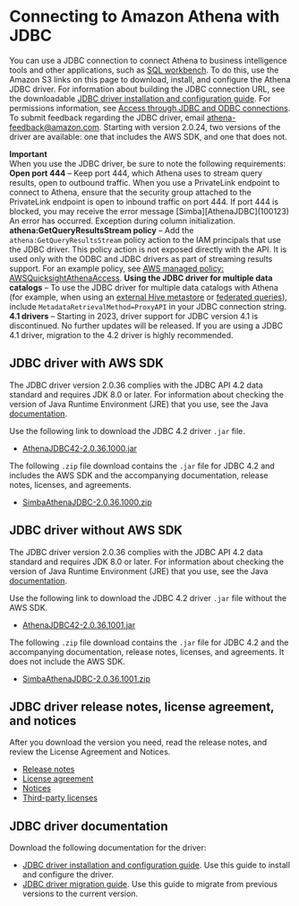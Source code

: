 # Connecting to Amazon Athena with JDBC<a name="connect-with-jdbc"></a>

You can use a JDBC connection to connect Athena to business intelligence tools and other applications, such as [SQL workbench](http://www.sql-workbench.eu/downloads.html)\. To do this, use the Amazon S3 links on this page to download, install, and configure the Athena JDBC driver\. For information about building the JDBC connection URL, see the downloadable [JDBC driver installation and configuration guide](https://s3.amazonaws.com/athena-downloads/drivers/JDBC/SimbaAthenaJDBC-2.0.36.1000/docs/Simba+Amazon+Athena+JDBC+Connector+Install+and+Configuration+Guide.pdf)\. For permissions information, see [Access through JDBC and ODBC connections](policy-actions.md)\. To submit feedback regarding the JDBC driver, email [athena\-feedback@amazon\.com](mailto:athena-feedback@amazon.com)\. Starting with version 2\.0\.24, two versions of the driver are available: one that includes the AWS SDK, and one that does not\.

**Important**  
When you use the JDBC driver, be sure to note the following requirements:  
**Open port 444** – Keep port 444, which Athena uses to stream query results, open to outbound traffic\. When you use a PrivateLink endpoint to connect to Athena, ensure that the security group attached to the PrivateLink endpoint is open to inbound traffic on port 444\. If port 444 is blocked, you may receive the error message \[Simba\]\[AthenaJDBC\]\(100123\) An error has occurred\. Exception during column initialization\. 
**athena:GetQueryResultsStream policy** – Add the `athena:GetQueryResultsStream` policy action to the IAM principals that use the JDBC driver\. This policy action is not exposed directly with the API\. It is used only with the ODBC and JDBC drivers as part of streaming results support\. For an example policy, see [AWS managed policy: AWSQuicksightAthenaAccess](managed-policies.md#awsquicksightathenaaccess-managed-policy)\. 
**Using the JDBC driver for multiple data catalogs** – To use the JDBC driver for multiple data catalogs with Athena \(for example, when using an [external Hive metastore](connect-to-data-source-hive.md) or [federated queries](connect-to-a-data-source.md)\), include `MetadataRetrievalMethod=ProxyAPI` in your JDBC connection string\. 
**4\.1 drivers** – Starting in 2023, driver support for JDBC version 4\.1 is discontinued\. No further updates will be released\. If you are using a JDBC 4\.1 driver, migration to the 4\.2 driver is highly recommended\. 

## JDBC driver with AWS SDK<a name="download-the-jdbc-driver"></a>

The JDBC driver version 2\.0\.36 complies with the JDBC API 4\.2 data standard and requires JDK 8\.0 or later\. For information about checking the version of Java Runtime Environment \(JRE\) that you use, see the Java [documentation](https://www.java.com/en/download/help/version_manual.html)\.

Use the following link to download the JDBC 4\.2 driver `.jar` file\.
+ [AthenaJDBC42\-2\.0\.36\.1000\.jar](https://s3.amazonaws.com/athena-downloads/drivers/JDBC/SimbaAthenaJDBC-2.0.36.1000/AthenaJDBC42-2.0.36.1000.jar)

The following `.zip` file download contains the `.jar` file for JDBC 4\.2 and includes the AWS SDK and the accompanying documentation, release notes, licenses, and agreements\.
+ [SimbaAthenaJDBC\-2\.0\.36\.1000\.zip](https://s3.amazonaws.com/athena-downloads/drivers/JDBC/SimbaAthenaJDBC-2.0.36.1000/SimbaAthenaJDBC-2.0.36.1000.zip)

## JDBC driver without AWS SDK<a name="download-the-jdbc-driver-no-sdk"></a>

The JDBC driver version 2\.0\.36 complies with the JDBC API 4\.2 data standard and requires JDK 8\.0 or later\. For information about checking the version of Java Runtime Environment \(JRE\) that you use, see the Java [documentation](https://www.java.com/en/download/help/version_manual.html)\.

Use the following link to download the JDBC 4\.2 driver `.jar` file without the AWS SDK\.
+ [AthenaJDBC42\-2\.0\.36\.1001\.jar](https://s3.amazonaws.com/athena-downloads/drivers/JDBC/SimbaAthenaJDBC-2.0.36.1001/AthenaJDBC42-2.0.36.1001.jar)

The following `.zip` file download contains the `.jar` file for JDBC 4\.2 and the accompanying documentation, release notes, licenses, and agreements\. It does not include the AWS SDK\.
+ [SimbaAthenaJDBC\-2\.0\.36\.1001\.zip](https://s3.amazonaws.com/athena-downloads/drivers/JDBC/SimbaAthenaJDBC-2.0.36.1001/SimbaAthenaJDBC-2.0.36.1001.zip)

## JDBC driver release notes, license agreement, and notices<a name="atelong-jdbc-driver-license-agreement"></a>

After you download the version you need, read the release notes, and review the License Agreement and Notices\. 
+ [Release notes](https://s3.amazonaws.com/athena-downloads/drivers/JDBC/SimbaAthenaJDBC-2.0.36.1000/docs/release-notes.txt)
+ [License agreement](https://s3.amazonaws.com/athena-downloads/drivers/JDBC/SimbaAthenaJDBC-2.0.36.1000/docs/LICENSE.txt)
+ [Notices](https://s3.amazonaws.com/athena-downloads/drivers/JDBC/SimbaAthenaJDBC-2.0.36.1000/docs/NOTICES.txt)
+ [Third\-party licenses](https://s3.amazonaws.com/athena-downloads/drivers/JDBC/SimbaAthenaJDBC-2.0.36.1000/docs/third-party-licenses.txt)

## JDBC driver documentation<a name="documentation-jdbc"></a>

Download the following documentation for the driver:
+ [JDBC driver installation and configuration guide](https://s3.amazonaws.com/athena-downloads/drivers/JDBC/SimbaAthenaJDBC-2.0.36.1000/docs/Simba+Amazon+Athena+JDBC+Connector+Install+and+Configuration+Guide.pdf)\. Use this guide to install and configure the driver\.
+ [JDBC driver migration guide](https://s3.amazonaws.com/athena-downloads/drivers/JDBC/SimbaAthenaJDBC-2.0.36.1000/docs/Simba+Amazon+Athena+JDBC+Connector+Migration+Guide.pdf)\. Use this guide to migrate from previous versions to the current version\.